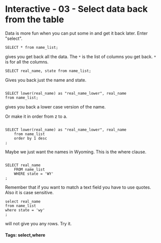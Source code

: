 


<style>
.pagebreak { page-break-before: always; }
.half { height: 200px; }
</style>





# Interactive - 03 - Select data back from the table

Data is more fun when you can put some in and get it 
back later.  Enter "select".

```
SELECT * from name_list;

```

gives you get back all the data.  The `*` is the list
of columns you get back.  `*` is for all the columns.

```
SELECT real_name, state from name_list;

```

Gives you back just the name and state.

```

SELECT lower(real_name) as "real_name_lower", real_name
from name_list;

```

gives you back a lower case version of the name.

Or make it in order from z to a.

```

SELECT lower(real_name) as "real_name_lower", real_name
	from name_list
	order by 1 desc
;

```

Maybe we just want the names in Wyoming.  This is the
where clause.

```

SELECT real_name
	FROM name_list
	WHERE state = 'WY'
;

```

Remember that if you want to match a text field you
have to use quotes.  Also it is case sensitive.

```
select real_name
from name_list
where state = 'wy'
;
```

will not give you any rows.  Try it.

#### Tags: select,where 
